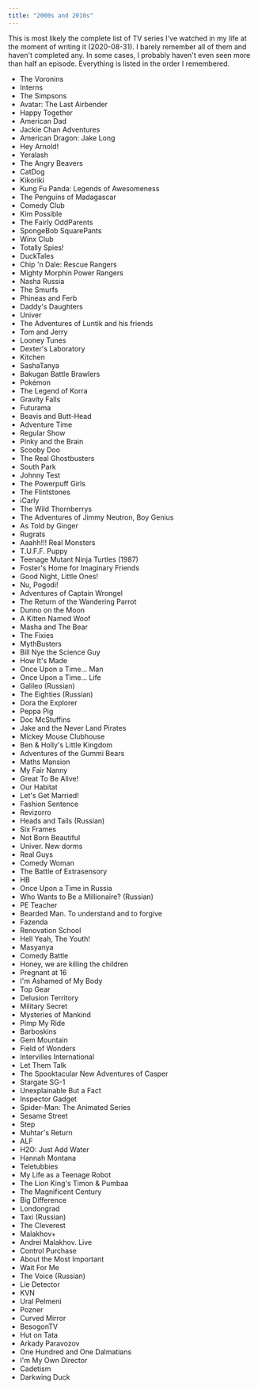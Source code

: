 ```yaml
---
title: "2000s and 2010s"
---
```


This is most likely the complete list of TV series I've watched in my
life at the moment of writing it (2020-08-31). I barely remember all
of them and haven't completed any. In some cases, I probably haven't
even seen more than half an episode. Everything is listed in the order
I remembered.

* The Voronins
* Interns
* The Simpsons
* Avatar: The Last Airbender
* Happy Together
* American Dad
* Jackie Chan Adventures
* American Dragon: Jake Long
* Hey Arnold!
* Yeralash
* The Angry Beavers
* CatDog
* Kikoriki
* Kung Fu Panda: Legends of Awesomeness
* The Penguins of Madagascar
* Comedy Club
* Kim Possible
* The Fairly OddParents
* SpongeBob SquarePants
* Winx Club
* Totally Spies!
* DuckTales
* Chip 'n Dale: Rescue Rangers
* Mighty Morphin Power Rangers
* Nasha Russia
* The Smurfs
* Phineas and Ferb
* Daddy's Daughters
* Univer
* The Adventures of Luntik and his friends
* Tom and Jerry
* Looney Tunes
* Dexter's Laboratory
* Kitchen
* SashaTanya
* Bakugan Battle Brawlers
* Pokémon
* The Legend of Korra
* Gravity Falls
* Futurama
* Beavis and Butt-Head
* Adventure Time
* Regular Show
* Pinky and the Brain
* Scooby Doo
* The Real Ghostbusters
* South Park
* Johnny Test
* The Powerpuff Girls
* The Flintstones
* iCarly
* The Wild Thornberrys
* The Adventures of Jimmy Neutron, Boy Genius
* As Told by Ginger
* Rugrats
* Aaahh!!! Real Monsters
* T.U.F.F. Puppy
* Teenage Mutant Ninja Turtles (1987)
* Foster's Home for Imaginary Friends
* Good Night, Little Ones!
* Nu, Pogodi!
* Adventures of Captain Wrongel
* The Return of the Wandering Parrot
* Dunno on the Moon
* A Kitten Named Woof
* Masha and The Bear
* The Fixies
* MythBusters
* Bill Nye the Science Guy
* How It's Made
* Once Upon a Time... Man
* Once Upon a Time... Life
* Galileo (Russian)
* The Eighties (Russian)
* Dora the Explorer
* Peppa Pig
* Doc McStuffins
* Jake and the Never Land Pirates
* Mickey Mouse Clubhouse
* Ben & Holly's Little Kingdom
* Adventures of the Gummi Bears
* Maths Mansion
* My Fair Nanny
* Great To Be Alive!
* Our Habitat
* Let's Get Married!
* Fashion Sentence
* Revizorro
* Heads and Tails (Russian)
* Six Frames
* Not Born Beautiful
* Univer. New dorms
* Real Guys
* Comedy Woman
* The Battle of Extrasensory
* HB
* Once Upon a Time in Russia
* Who Wants to Be a Millionaire? (Russian)
* PE Teacher
* Bearded Man. To understand and to forgive
* Fazenda
* Renovation School
* Hell Yeah, The Youth!
* Masyanya
* Comedy Battle
* Honey, we are killing the children
* Pregnant at 16
* I'm Ashamed of My Body
* Top Gear
* Delusion Territory
* Military Secret
* Mysteries of Mankind
* Pimp My Ride
* Barboskins
* Gem Mountain
* Field of Wonders
* Intervilles International
* Let Them Talk
* The Spooktacular New Adventures of Casper
* Stargate SG-1
* Unexplainable But a Fact
* Inspector Gadget
* Spider-Man: The Animated Series
* Sesame Street
* Step
* Muhtar's Return
* ALF
* H2O: Just Add Water
* Hannah Montana
* Teletubbies
* My Life as a Teenage Robot
* The Lion King's Timon & Pumbaa
* The Magnificent Century
* Big Difference
* Londongrad
* Taxi (Russian)
* The Cleverest
* Malakhov+
* Andrei Malakhov. Live
* Control Purchase
* About the Most Important
* Wait For Me
* The Voice (Russian)
* Lie Detector
* KVN
* Ural Pelmeni
* Pozner
* Curved Mirror
* BesogonTV
* Hut on Tata
* Arkady Paravozov
* One Hundred and One Dalmatians
* I'm My Own Director
* Cadetism
* Darkwing Duck
